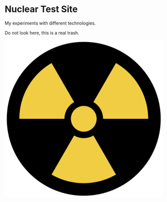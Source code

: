# Nuclear Test Site

My experiments with different technologies.

Do not look here, this is a real trash.

![logo](https://raw.githubusercontent.com/slagovskiy/Nuclear-Test-Site/master/nuclear.png)
